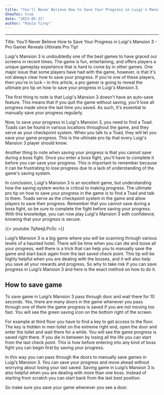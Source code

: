 ```yaml
---
title: "You'll Never Believe How to Save Your Progress in Luigi's Mansion 3 - Pro Gamer Reveals Ultimate Pro Tip!"
ShowToc: true 
date: "2023-05-31"
author: "Paula Tirey"
---
```

*****
Title: You'll Never Believe How to Save Your Progress in Luigi's Mansion 3 - Pro Gamer Reveals Ultimate Pro Tip!

Luigi's Mansion 3 is undoubtedly one of the best games to have graced our screens in recent times. The game is fun, entertaining, and offers players a unique gameplay experience that is hard to come by in other games. One major issue that some players have had with the game, however, is that it's not always clear how to save your progress. If you're one of these players, then you're in luck – in this article, a pro gamer is going to reveal the ultimate pro tip on how to save your progress in Luigi's Mansion 3.

The first thing to note is that Luigi's Mansion 3 doesn't have an auto-save feature. This means that if you quit the game without saving, you'll lose all progress made since the last time you saved. As such, it's essential to manually save your progress regularly.

Now, to save your progress in Luigi's Mansion 3, you need to find a Toad. Toads can be found in various locations throughout the game, and they serve as your checkpoint system. When you talk to a Toad, they will let you save your game progress. This is the ultimate pro tip that every Luigi's Mansion 3 player should know.

Another thing to note when saving your progress is that you cannot save during a boss fight. Once you enter a boss fight, you'll have to complete it before you can save your progress. This is important to remember because it can be frustrating to lose progress due to a lack of understanding of the game's saving system.

In conclusion, Luigi's Mansion 3 is an excellent game, but understanding how the saving system works is critical to making progress. The ultimate pro tip on how to save your progress in the game is to find a Toad and talk to them. Toads serve as the checkpoint system in the game and allow players to save their progress. Remember that you cannot save during a boss fight, so be sure to complete the fight before saving your progress. With this knowledge, you can now play Luigi's Mansion 3 with confidence, knowing that your progress is secure.

{{< youtube 7qXeejLPc0c >}} 



Luigi’s Mansion 3 is a big game where you will be scanning through various levels of a haunted hotel. There will be time when you can die and loose all your progress, well there is a trick that can help you to manually save the game and start back again from the last saved check point. This tip will be highly helpful when you are dealing with the bosses, and it will also help you save all your rewards and progress. So why to take risk if you can save progress in Luigi’s Mansion 3 and here is the exact method on how to do it.
 
## How to save game
 
To save game in Luigi’s Mansion 3 pass through door and wait there for 10 seconds. Yes, there are many doors in the game whenever you pass through one of them the game progress is saved if you are not moving too fast. You will see the green saving icon on the bottom right of the screen.
 
For example at third floor you have to find a key to get access to the floor. The key is hidden in men toilet on the extreme right end, open the door and enter the toilet and wait there for a while. You will see the game progress is saved right there. If you die in between by losing all the life you can start from the last check point. This is how before entering into any kind of boss fight you can begin first by saving your progress.
 
In this way you can pass through the doors to manually save games in Luigi’s Mansion 3. You can save your progress and move ahead without worrying about losing your last saved. Saving game in Luigi’s Mansion 3 is also helpful when you are dealing with more than one boss. Instead of starting from scratch you can start back from the last best position.
 
So make sure you save your game whenever you see a door.




